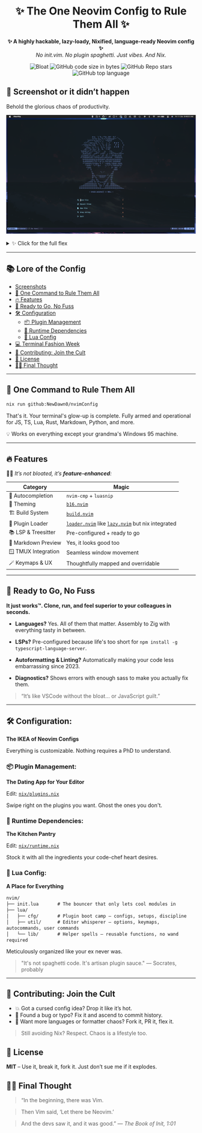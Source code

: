 <h1 align='center'>✨ The One Neovim Config to Rule Them All ✨</h1>

<p align="center">
  <b>✨ A highly hackable, lazy-loady, Nixified, language-ready Neovim config ✨</b><br>
  <i>No init.vim. No plugin spaghetti. Just vibes. And Nix.</i>
</p>

<div align='center'>

![Bloat](https://img.shields.io/badge/Bloat-Minimal-c585cf?style=for-the-badge)
![GitHub code size in bytes](https://img.shields.io/github/languages/code-size/NewDawn0/nvimConfig?color=e1b56a&style=for-the-badge)
![GitHub Repo stars](https://img.shields.io/github/stars/NewDawn0/nvimConfig?color=74be88&style=for-the-badge)
![GitHub top language](https://img.shields.io/github/languages/top/NewDawn0/nvimConfig?color=6d92bf&style=for-the-badge)

</div>

## 📸 Screenshot or it didn’t happen

Behold the glorious chaos of productivity.

![ND-Nvim Dashboard](./.github/assets/dashboard.png)

<details>
<summary>✨ Click for the full flex</summary>

- 🔮 **Auto-summoning Suggestions (CMP Magic)**

  > “I know what you’re typing before you do.”
  > ![ND-Nvim Cmp suggestions](./.github/assets/cmp.png)

- 📝 **Markdown Mode Activated**

  > For when you wanna document your life choices in style.
  > ![ND-Nvim Markdown editing](./.github/assets/md.png)

- 🔀 **Tmux + Nvim = OTP**

  > Split panes like a hacker in a 90s movie.
  > ![ND-Nvim Tmux integration](./.github/assets/split.png)

- 📦 **Lazy Loader Command: `:LoaderInfo`**
  > Because knowing which plugin is slacking is self-care.
  > ![ND-Nvim Package Loader](./.github/assets/pkgLoader.png)

</details>

---

## 📚 Lore of the Config

<!--toc:start-->

- [Screenshots](#screenshots)
- [🚀 One Command to Rule Them All](#🚀-one-command-to-rule-them-all)
- [🔥 Features](#🔥-features)
- [🚀 Ready to Go, No Fuss](#🚀-ready-to-go-no-fuss)
- [🛠 Configuration](#🛠-configuration-the-ikea-of-neovim-configs)
  - [📦 Plugin Management](#📦-plugin-management-the-dating-app-for-your-editor)
  - [🔧 Runtime Dependencies](#🔧-runtime-dependencies-the-kitchen-pantry)
  - [🧬 Lua Config](#🧬-lua-config-a-place-for-everything)
- [💻 Terminal Fashion Week](#💻-terminal-fashion-week)
- [🤝 Contributing: Join the Cult](#🤝-contributing-join-the-cult)
- [📜 License](#📜-license)
- [🧙‍♀️ Final Thought](#🧙‍️-final-thought)
<!--toc:end-->

---

## 🚀 One Command to Rule Them All

```bash
nix run github:NewDawn0/nvimConfig
```

That's it. Your terminal's glow-up is complete. Fully armed and operational for JS, TS, Lua, Rust, Markdown, Python, and more.

💡 Works on everything except your grandma's Windows 95 machine.

---

## 🔥 Features

🧞‍♂️ _It’s not bloated, it’s **feature-enhanced**:_

| Category            | Magic                                                                                                                              |
| ------------------- | ---------------------------------------------------------------------------------------------------------------------------------- |
| 🧠 Autocompletion   | `nvim-cmp` + `luasnip`                                                                                                             |
| 🎨 Theming          | [`b16.nvim`](https://github.com/NewDawn0/b16.nvim)                                                                                 |
| 🏗 Build System     | [`build.nvim`](https://github.com/NewDawn0/build.nvim)                                                                             |
| 🧊 Plugin Loader    | [`loader.nvim`](https://github.com/NewDawn0/loader.nvim) like [`lazy.nvim`](https://github.com/folke/lazy.nvim) but nix integrated |
| 📚 LSP & Treesitter | Pre-configured + ready to go                                                                                                       |
| 🧼 Markdown Preview | Yes, it looks good too                                                                                                             |
| 🪟 TMUX Integration | Seamless window movement                                                                                                           |
| 🪄 Keymaps & UX     | Thoughtfully mapped and overridable                                                                                                |

---

## 🚀 Ready to Go, No Fuss

**It just works™. Clone, run, and feel superior to your colleagues in seconds.**

- **Languages?** Yes. All of them that matter. Assembly to Zig with everything tasty in between.

- **LSPs?** Pre-configured because life's too short for `npm install -g typescript-language-server`.

- **Autoformatting & Linting?** Automatically making your code less embarrassing since 2023.

- **Diagnostics?** Shows errors with enough sass to make you actually fix them.

> “It’s like VSCode without the bloat… or JavaScript guilt.”

---

## 🛠 Configuration:

**The IKEA of Neovim Configs**

Everything is customizable. Nothing requires a PhD to understand.

### 📦 Plugin Management:

**The Dating App for Your Editor**

Edit: [`nix/plugins.nix`](./nix/plugins.nix)

Swipe right on the plugins you want. Ghost the ones you don't.

### 🔧 Runtime Dependencies:

**The Kitchen Pantry**

Edit: [`nix/runtime.nix`](./nix/runtime.nix)

Stock it with all the ingredients your code-chef heart desires.

### 🧬 Lua Config:

**A Place for Everything**

```plaintext
nvim/
├── init.lua       # The bouncer that only lets cool modules in
├── lua/
│   ├── cfg/       # Plugin boot camp — configs, setups, discipline
│   ├── util/      # Editor whisperer — options, keymaps, autocommands, user commands
│   └── lib/       # Helper spells — reusable functions, no wand required
```

Meticulously organized like your ex never was.

> "It's not spaghetti code. It's artisan plugin sauce." — Socrates, probably

---

## 🤝 Contributing: Join the Cult

- 💥 Got a cursed config idea? Drop it like it’s hot.
- 🐛 Found a bug or typo? Fix it and ascend to commit history.
- 🧠 Want more languages or formatter chaos? Fork it, PR it, flex it.

> Still avoiding Nix?
> Respect. Chaos is a lifestyle too.

## 📜 License

**MIT** – Use it, break it, fork it. Just don’t sue me if it explodes.

## 🧙‍♀️ Final Thought

> “In the beginning, there was Vim.

> Then Vim said, ‘Let there be Neovim.’

> And the devs saw it, and it was good.” — _The Book of Init, 1:01_
